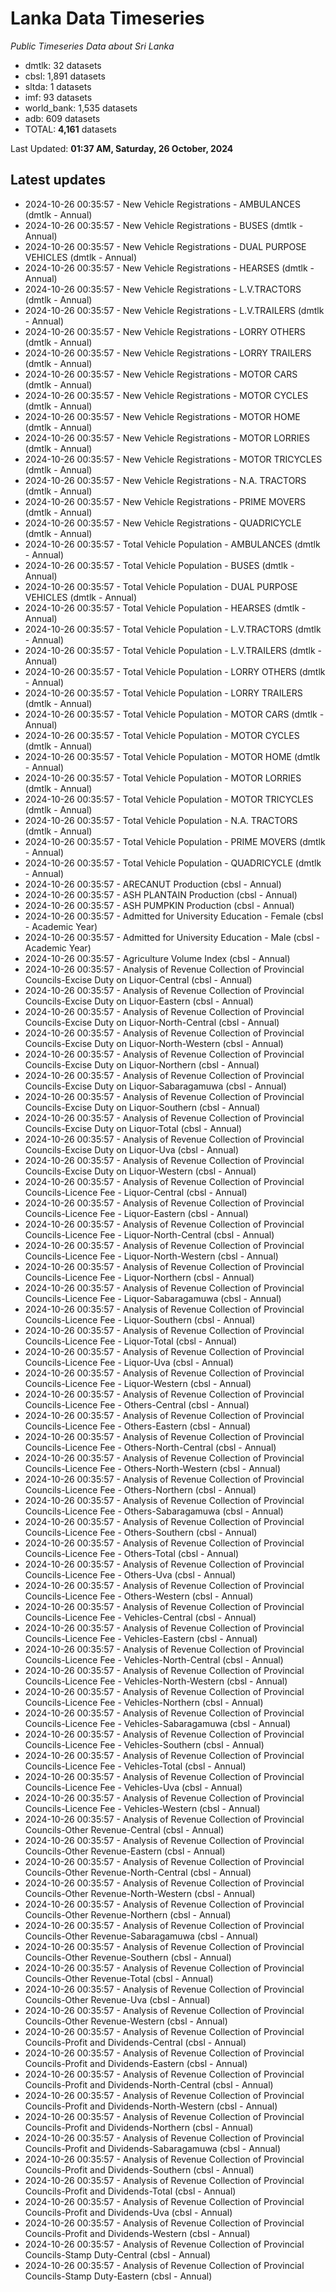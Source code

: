 # Lanka Data Timeseries
*Public Timeseries Data about Sri Lanka*

* dmtlk: 32 datasets
* cbsl: 1,891 datasets
* sltda: 1 datasets
* imf: 93 datasets
* world_bank: 1,535 datasets
* adb: 609 datasets
* TOTAL: **4,161** datasets

Last Updated: **01:37 AM, Saturday, 26 October, 2024**

## Latest updates

* 2024-10-26 00:35:57 - New Vehicle Registrations - AMBULANCES (dmtlk - Annual)
* 2024-10-26 00:35:57 - New Vehicle Registrations - BUSES (dmtlk - Annual)
* 2024-10-26 00:35:57 - New Vehicle Registrations - DUAL PURPOSE VEHICLES (dmtlk - Annual)
* 2024-10-26 00:35:57 - New Vehicle Registrations - HEARSES (dmtlk - Annual)
* 2024-10-26 00:35:57 - New Vehicle Registrations - L.V.TRACTORS (dmtlk - Annual)
* 2024-10-26 00:35:57 - New Vehicle Registrations - L.V.TRAILERS (dmtlk - Annual)
* 2024-10-26 00:35:57 - New Vehicle Registrations - LORRY OTHERS (dmtlk - Annual)
* 2024-10-26 00:35:57 - New Vehicle Registrations - LORRY TRAILERS (dmtlk - Annual)
* 2024-10-26 00:35:57 - New Vehicle Registrations - MOTOR CARS (dmtlk - Annual)
* 2024-10-26 00:35:57 - New Vehicle Registrations - MOTOR CYCLES (dmtlk - Annual)
* 2024-10-26 00:35:57 - New Vehicle Registrations - MOTOR HOME (dmtlk - Annual)
* 2024-10-26 00:35:57 - New Vehicle Registrations - MOTOR LORRIES (dmtlk - Annual)
* 2024-10-26 00:35:57 - New Vehicle Registrations - MOTOR TRICYCLES (dmtlk - Annual)
* 2024-10-26 00:35:57 - New Vehicle Registrations - N.A. TRACTORS (dmtlk - Annual)
* 2024-10-26 00:35:57 - New Vehicle Registrations - PRIME MOVERS (dmtlk - Annual)
* 2024-10-26 00:35:57 - New Vehicle Registrations - QUADRICYCLE (dmtlk - Annual)
* 2024-10-26 00:35:57 - Total Vehicle Population - AMBULANCES (dmtlk - Annual)
* 2024-10-26 00:35:57 - Total Vehicle Population - BUSES (dmtlk - Annual)
* 2024-10-26 00:35:57 - Total Vehicle Population - DUAL PURPOSE VEHICLES (dmtlk - Annual)
* 2024-10-26 00:35:57 - Total Vehicle Population - HEARSES (dmtlk - Annual)
* 2024-10-26 00:35:57 - Total Vehicle Population - L.V.TRACTORS (dmtlk - Annual)
* 2024-10-26 00:35:57 - Total Vehicle Population - L.V.TRAILERS (dmtlk - Annual)
* 2024-10-26 00:35:57 - Total Vehicle Population - LORRY OTHERS (dmtlk - Annual)
* 2024-10-26 00:35:57 - Total Vehicle Population - LORRY TRAILERS (dmtlk - Annual)
* 2024-10-26 00:35:57 - Total Vehicle Population - MOTOR CARS (dmtlk - Annual)
* 2024-10-26 00:35:57 - Total Vehicle Population - MOTOR CYCLES (dmtlk - Annual)
* 2024-10-26 00:35:57 - Total Vehicle Population - MOTOR HOME (dmtlk - Annual)
* 2024-10-26 00:35:57 - Total Vehicle Population - MOTOR LORRIES (dmtlk - Annual)
* 2024-10-26 00:35:57 - Total Vehicle Population - MOTOR TRICYCLES (dmtlk - Annual)
* 2024-10-26 00:35:57 - Total Vehicle Population - N.A. TRACTORS (dmtlk - Annual)
* 2024-10-26 00:35:57 - Total Vehicle Population - PRIME MOVERS (dmtlk - Annual)
* 2024-10-26 00:35:57 - Total Vehicle Population - QUADRICYCLE (dmtlk - Annual)
* 2024-10-26 00:35:57 - ARECANUT Production (cbsl - Annual)
* 2024-10-26 00:35:57 - ASH PLANTAIN Production (cbsl - Annual)
* 2024-10-26 00:35:57 - ASH PUMPKIN Production (cbsl - Annual)
* 2024-10-26 00:35:57 - Admitted for University Education - Female (cbsl - Academic Year)
* 2024-10-26 00:35:57 - Admitted for University Education - Male (cbsl - Academic Year)
* 2024-10-26 00:35:57 - Agriculture Volume Index (cbsl - Annual)
* 2024-10-26 00:35:57 - Analysis of Revenue Collection of Provincial Councils-Excise Duty on Liquor-Central (cbsl - Annual)
* 2024-10-26 00:35:57 - Analysis of Revenue Collection of Provincial Councils-Excise Duty on Liquor-Eastern (cbsl - Annual)
* 2024-10-26 00:35:57 - Analysis of Revenue Collection of Provincial Councils-Excise Duty on Liquor-North-Central (cbsl - Annual)
* 2024-10-26 00:35:57 - Analysis of Revenue Collection of Provincial Councils-Excise Duty on Liquor-North-Western (cbsl - Annual)
* 2024-10-26 00:35:57 - Analysis of Revenue Collection of Provincial Councils-Excise Duty on Liquor-Northern (cbsl - Annual)
* 2024-10-26 00:35:57 - Analysis of Revenue Collection of Provincial Councils-Excise Duty on Liquor-Sabaragamuwa (cbsl - Annual)
* 2024-10-26 00:35:57 - Analysis of Revenue Collection of Provincial Councils-Excise Duty on Liquor-Southern (cbsl - Annual)
* 2024-10-26 00:35:57 - Analysis of Revenue Collection of Provincial Councils-Excise Duty on Liquor-Total (cbsl - Annual)
* 2024-10-26 00:35:57 - Analysis of Revenue Collection of Provincial Councils-Excise Duty on Liquor-Uva (cbsl - Annual)
* 2024-10-26 00:35:57 - Analysis of Revenue Collection of Provincial Councils-Excise Duty on Liquor-Western (cbsl - Annual)
* 2024-10-26 00:35:57 - Analysis of Revenue Collection of Provincial Councils-Licence Fee - Liquor-Central (cbsl - Annual)
* 2024-10-26 00:35:57 - Analysis of Revenue Collection of Provincial Councils-Licence Fee - Liquor-Eastern (cbsl - Annual)
* 2024-10-26 00:35:57 - Analysis of Revenue Collection of Provincial Councils-Licence Fee - Liquor-North-Central (cbsl - Annual)
* 2024-10-26 00:35:57 - Analysis of Revenue Collection of Provincial Councils-Licence Fee - Liquor-North-Western (cbsl - Annual)
* 2024-10-26 00:35:57 - Analysis of Revenue Collection of Provincial Councils-Licence Fee - Liquor-Northern (cbsl - Annual)
* 2024-10-26 00:35:57 - Analysis of Revenue Collection of Provincial Councils-Licence Fee - Liquor-Sabaragamuwa (cbsl - Annual)
* 2024-10-26 00:35:57 - Analysis of Revenue Collection of Provincial Councils-Licence Fee - Liquor-Southern (cbsl - Annual)
* 2024-10-26 00:35:57 - Analysis of Revenue Collection of Provincial Councils-Licence Fee - Liquor-Total (cbsl - Annual)
* 2024-10-26 00:35:57 - Analysis of Revenue Collection of Provincial Councils-Licence Fee - Liquor-Uva (cbsl - Annual)
* 2024-10-26 00:35:57 - Analysis of Revenue Collection of Provincial Councils-Licence Fee - Liquor-Western (cbsl - Annual)
* 2024-10-26 00:35:57 - Analysis of Revenue Collection of Provincial Councils-Licence Fee - Others-Central (cbsl - Annual)
* 2024-10-26 00:35:57 - Analysis of Revenue Collection of Provincial Councils-Licence Fee - Others-Eastern (cbsl - Annual)
* 2024-10-26 00:35:57 - Analysis of Revenue Collection of Provincial Councils-Licence Fee - Others-North-Central (cbsl - Annual)
* 2024-10-26 00:35:57 - Analysis of Revenue Collection of Provincial Councils-Licence Fee - Others-North-Western (cbsl - Annual)
* 2024-10-26 00:35:57 - Analysis of Revenue Collection of Provincial Councils-Licence Fee - Others-Northern (cbsl - Annual)
* 2024-10-26 00:35:57 - Analysis of Revenue Collection of Provincial Councils-Licence Fee - Others-Sabaragamuwa (cbsl - Annual)
* 2024-10-26 00:35:57 - Analysis of Revenue Collection of Provincial Councils-Licence Fee - Others-Southern (cbsl - Annual)
* 2024-10-26 00:35:57 - Analysis of Revenue Collection of Provincial Councils-Licence Fee - Others-Total (cbsl - Annual)
* 2024-10-26 00:35:57 - Analysis of Revenue Collection of Provincial Councils-Licence Fee - Others-Uva (cbsl - Annual)
* 2024-10-26 00:35:57 - Analysis of Revenue Collection of Provincial Councils-Licence Fee - Others-Western (cbsl - Annual)
* 2024-10-26 00:35:57 - Analysis of Revenue Collection of Provincial Councils-Licence Fee - Vehicles-Central (cbsl - Annual)
* 2024-10-26 00:35:57 - Analysis of Revenue Collection of Provincial Councils-Licence Fee - Vehicles-Eastern (cbsl - Annual)
* 2024-10-26 00:35:57 - Analysis of Revenue Collection of Provincial Councils-Licence Fee - Vehicles-North-Central (cbsl - Annual)
* 2024-10-26 00:35:57 - Analysis of Revenue Collection of Provincial Councils-Licence Fee - Vehicles-North-Western (cbsl - Annual)
* 2024-10-26 00:35:57 - Analysis of Revenue Collection of Provincial Councils-Licence Fee - Vehicles-Northern (cbsl - Annual)
* 2024-10-26 00:35:57 - Analysis of Revenue Collection of Provincial Councils-Licence Fee - Vehicles-Sabaragamuwa (cbsl - Annual)
* 2024-10-26 00:35:57 - Analysis of Revenue Collection of Provincial Councils-Licence Fee - Vehicles-Southern (cbsl - Annual)
* 2024-10-26 00:35:57 - Analysis of Revenue Collection of Provincial Councils-Licence Fee - Vehicles-Total (cbsl - Annual)
* 2024-10-26 00:35:57 - Analysis of Revenue Collection of Provincial Councils-Licence Fee - Vehicles-Uva (cbsl - Annual)
* 2024-10-26 00:35:57 - Analysis of Revenue Collection of Provincial Councils-Licence Fee - Vehicles-Western (cbsl - Annual)
* 2024-10-26 00:35:57 - Analysis of Revenue Collection of Provincial Councils-Other Revenue-Central (cbsl - Annual)
* 2024-10-26 00:35:57 - Analysis of Revenue Collection of Provincial Councils-Other Revenue-Eastern (cbsl - Annual)
* 2024-10-26 00:35:57 - Analysis of Revenue Collection of Provincial Councils-Other Revenue-North-Central (cbsl - Annual)
* 2024-10-26 00:35:57 - Analysis of Revenue Collection of Provincial Councils-Other Revenue-North-Western (cbsl - Annual)
* 2024-10-26 00:35:57 - Analysis of Revenue Collection of Provincial Councils-Other Revenue-Northern (cbsl - Annual)
* 2024-10-26 00:35:57 - Analysis of Revenue Collection of Provincial Councils-Other Revenue-Sabaragamuwa (cbsl - Annual)
* 2024-10-26 00:35:57 - Analysis of Revenue Collection of Provincial Councils-Other Revenue-Southern (cbsl - Annual)
* 2024-10-26 00:35:57 - Analysis of Revenue Collection of Provincial Councils-Other Revenue-Total (cbsl - Annual)
* 2024-10-26 00:35:57 - Analysis of Revenue Collection of Provincial Councils-Other Revenue-Uva (cbsl - Annual)
* 2024-10-26 00:35:57 - Analysis of Revenue Collection of Provincial Councils-Other Revenue-Western (cbsl - Annual)
* 2024-10-26 00:35:57 - Analysis of Revenue Collection of Provincial Councils-Profit and Dividends-Central (cbsl - Annual)
* 2024-10-26 00:35:57 - Analysis of Revenue Collection of Provincial Councils-Profit and Dividends-Eastern (cbsl - Annual)
* 2024-10-26 00:35:57 - Analysis of Revenue Collection of Provincial Councils-Profit and Dividends-North-Central (cbsl - Annual)
* 2024-10-26 00:35:57 - Analysis of Revenue Collection of Provincial Councils-Profit and Dividends-North-Western (cbsl - Annual)
* 2024-10-26 00:35:57 - Analysis of Revenue Collection of Provincial Councils-Profit and Dividends-Northern (cbsl - Annual)
* 2024-10-26 00:35:57 - Analysis of Revenue Collection of Provincial Councils-Profit and Dividends-Sabaragamuwa (cbsl - Annual)
* 2024-10-26 00:35:57 - Analysis of Revenue Collection of Provincial Councils-Profit and Dividends-Southern (cbsl - Annual)
* 2024-10-26 00:35:57 - Analysis of Revenue Collection of Provincial Councils-Profit and Dividends-Total (cbsl - Annual)
* 2024-10-26 00:35:57 - Analysis of Revenue Collection of Provincial Councils-Profit and Dividends-Uva (cbsl - Annual)
* 2024-10-26 00:35:57 - Analysis of Revenue Collection of Provincial Councils-Profit and Dividends-Western (cbsl - Annual)
* 2024-10-26 00:35:57 - Analysis of Revenue Collection of Provincial Councils-Stamp Duty-Central (cbsl - Annual)
* 2024-10-26 00:35:57 - Analysis of Revenue Collection of Provincial Councils-Stamp Duty-Eastern (cbsl - Annual)